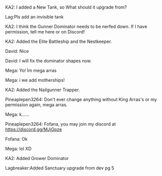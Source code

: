 KA2: I added a New Tank, so What should it upgrade from?

Lag:Pls add an invisible tank

KA2: I think the Gunner Dominator needs to be nerfed down. If I have permission, tell me here or on Discord!

KA2: Added the Elite Battleship and the Nestkeeper.

David: Nice

David: I will fix the dominator shapes now.

Mega: Yo! İm mega arras

Mega: i we add motherships!

KA2: Added the Nailgunner Trapper.

Pineaplepen3264: Don't ever change anything without King Arras's or my permission again, mega arras.

Mega: k......

Pineaplepen3264: Fofana, you may join my discord at https://discord.gg/MJjGpze

Fofana: Ok

Mega:                                                                                                                                                                                                                                                                                                        lol                                                                                                                                                               XD

KA2: Added Grower Dominator


Lagbreaker:Added Sanctuary  upgrade from dev pg 5